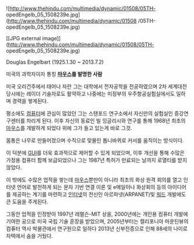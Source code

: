 ![http://www.thehindu.com/multimedia/dynamic/01508/05TH-
opedEngelb_05_1508239e.jpg](http://www.thehindu.com/multimedia/dynamic/01508
/05TH-opedEngelb_05_1508239e.jpg)

[[JPG external image]](http://www.thehindu.com/multimedia/dynamic/01508/05TH-
opedEngelb_05_1508239e.jpg)

Douglas Engelbart (1925.1.30 ~ 2013.7.2)

미국의 과학자이자 통칭 **[마우스](%EB%A7%88%EC%9A%B0%EC%8A%A4.md)를 발명한 사람**

미국 오리건주에서 태어나 자란 그는 대학에서 전자공학을 전공하였으며 2차 세계대전 당시에는 레이더 기술자로도 활약하고 나중에는 미정부의
우주항공실험실에서도 일하며 경력을 쌓게된다.

평소에도 [컴퓨터](%EC%BB%B4%ED%93%A8%ED%84%B0.md)에 관심이 많았던 그는 스탠포드 연구소에서 자신만의 실험실인
증강연구센터를 차리게 된다. 이후 자신의 동료인 빌 잉글리시와 연구를 통해 1968년 최초의
[마우스](%EB%A7%88%EC%9A%B0%EC%8A%A4.md)를 개발하게 되었다 위에 그가 들고 있는게 바로 그것.

몸통은 나무로 만들어졌으며 수직으로 맞물린 톱니바퀴로 커서를 움직이는 방식이다.

이 덕분에 [GUI](GUI.md)를 더욱 효과적으로 제어할 수 있게 되었으며, 이후 개선을 통해 수많은 가정용 컴퓨터 함께
보급되었으나 그는 1987년 특허가 만료되는 날까지 로열티를 받지않았다.

이 밖에도 수많은 업적을 쌓는데 [마우스](%EB%A7%88%EC%9A%B0%EC%8A%A4.md)뿐만이 아니라 최초의 화상 원격
회의를 열고 인터넷 언어로 발전하게 되는 문자 기반 연결 이론 및 e메일이나 화상회의 등의 아이디어를 제공하는 계기를 마련하고
[인터넷](%EC%9D%B8%ED%84%B0%EB%84%B7.md)의 전신인 아르파넷(ARPANET)및
[워드](%EC%9B%8C%EB%93%9C.md) 개발에도 큰 도움을 주게된다.

그동안 업적을 인정받아 1997년 레멀슨-MIT 상을, 2000년에는 개인용 컴퓨터 개발에 기여한 공으로 미국 국립 기술 훈장을 받았으며,
2005년부터는 캘리포니아 마운틴뷰의 컴퓨터 역사 박물관에서 연구원으로 일하다 2013년 신부전증으로 인해 88세의 나이로 자택에서 숨을
거뒀다.

